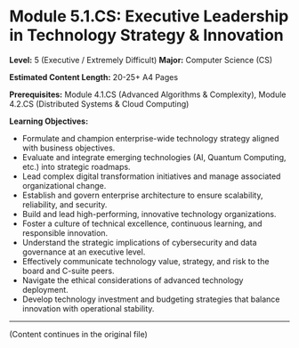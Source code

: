 # Module 5.1.CS: Executive Leadership in Technology Strategy & Innovation

**Level:** 5 (Executive / Extremely Difficult)
**Major:** Computer Science (CS)

**Estimated Content Length:** 20-25+ A4 Pages

**Prerequisites:** Module 4.1.CS (Advanced Algorithms & Complexity), Module 4.2.CS (Distributed Systems & Cloud Computing)

**Learning Objectives:**
*   Formulate and champion enterprise-wide technology strategy aligned with business objectives.
*   Evaluate and integrate emerging technologies (AI, Quantum Computing, etc.) into strategic roadmaps.
*   Lead complex digital transformation initiatives and manage associated organizational change.
*   Establish and govern enterprise architecture to ensure scalability, reliability, and security.
*   Build and lead high-performing, innovative technology organizations.
*   Foster a culture of technical excellence, continuous learning, and responsible innovation.
*   Understand the strategic implications of cybersecurity and data governance at an executive level.
*   Effectively communicate technology value, strategy, and risk to the board and C-suite peers.
*   Navigate the ethical considerations of advanced technology deployment.
*   Develop technology investment and budgeting strategies that balance innovation with operational stability.

---
(Content continues in the original file)